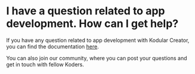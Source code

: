 # I have a question related to app development. How can I get help?

If you have any question related to app development with Kodular Creator, you can find the documentation [here](../../index.md).

You can also join our community, where you can post your  questions and get in touch with fellow Koders.
